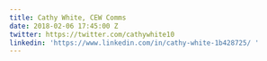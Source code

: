 ```yaml
---
title: Cathy White, CEW Comms
date: 2018-02-06 17:45:00 Z
twitter: https://twitter.com/cathywhite10
linkedin: 'https://www.linkedin.com/in/cathy-white-1b428725/ '
---
```


